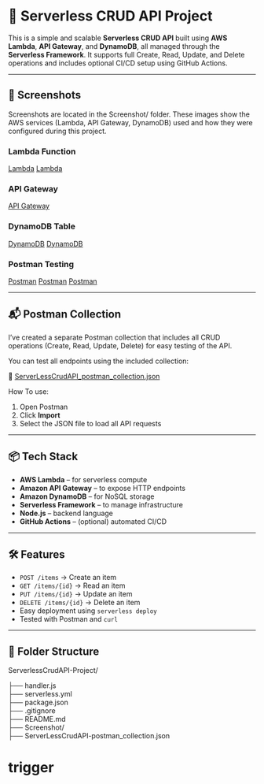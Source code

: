# 🚀 Serverless CRUD API Project

This is a simple and scalable **Serverless CRUD API** built using **AWS Lambda**, **API Gateway**, and **DynamoDB**, all managed through the **Serverless Framework**. 
It supports full Create, Read, Update, and Delete operations and includes optional CI/CD setup using GitHub Actions.

---

## 📸 Screenshots

Screenshots are located in the Screenshot/ folder. These images show the AWS services (Lambda, API Gateway, DynamoDB) used and how they were configured during this project.

### Lambda Function  
[Lambda](./Screenshot/LambdaFun-1.png)
[Lambda](./Screenshot/LambdaFun-2.png)

### API Gateway  
[API Gateway](./Screenshot/ApiGateway.png)

### DynamoDB Table  
[DynamoDB](./Screenshot/DynamoDb-1.png)
[DynamoDB](./Screenshot/DynamoDb-2.png)

### Postman Testing  
[Postman](./Screenshot/PostmanCall-1.png)
[Postman](./Screenshot/PostmanCall-2.png)
[Postman](./Screenshot/PostmanCall-3.png)

---

## 📬 Postman Collection

I’ve created a separate Postman collection that includes all CRUD operations (Create, Read, Update, Delete) for easy testing of the API.

You can test all endpoints using the included collection:

📁 [ServerLessCrudAPI_postman_collection.json](./ServerLessCrudAPI_postman_collection.json)


How To use:
1. Open Postman
2. Click **Import**
3. Select the JSON file to load all API requests

---

## 📦 Tech Stack

- **AWS Lambda** – for serverless compute
- **Amazon API Gateway** – to expose HTTP endpoints
- **Amazon DynamoDB** – for NoSQL storage
- **Serverless Framework** – to manage infrastructure
- **Node.js** – backend language
- **GitHub Actions** – (optional) automated CI/CD

---

## 🛠️ Features

- `POST /items` → Create an item
- `GET /items/{id}` → Read an item
- `PUT /items/{id}` → Update an item
- `DELETE /items/{id}` → Delete an item
- Easy deployment using `serverless deploy`
- Tested with Postman and `curl`

---

## 📁 Folder Structure

ServerlessCrudAPI-Project/

├── handler.js                            
├── serverless.yml                        
├── package.json                         
├── .gitignore                           
├── README.md                            
├── Screenshot/                          
├── ServerLessCrudAPI-postman_collection.json


# trigger
